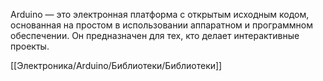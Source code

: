Arduino — это электронная платформа с открытым исходным кодом, основанная на простом в использовании аппаратном и программном обеспечении. Он предназначен для тех, кто делает интерактивные проекты.

[[Электроника/Arduino/Библиотеки/Библиотеки]]